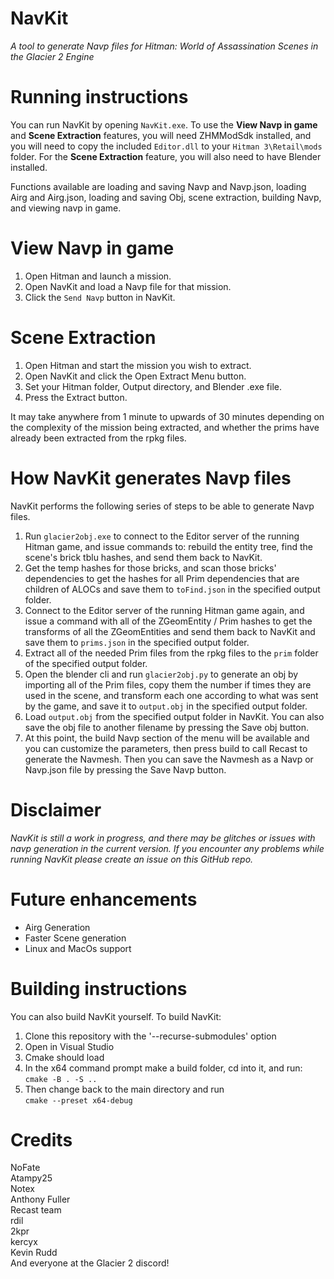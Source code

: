 # NavKit
*A tool to generate Navp files for Hitman: World of Assassination Scenes in the Glacier 2 Engine*
# Running instructions
You can run NavKit by opening `NavKit.exe`. To use the **View Navp in game** and **Scene Extraction** features, you will need ZHMModSdk installed, and you will need to copy the included `Editor.dll` to your `Hitman 3\Retail\mods` folder. For the **Scene Extraction** feature, you will also need to have Blender installed.

Functions available are loading and saving Navp and Navp.json, loading Airg and Airg.json, loading and saving Obj, scene extraction, building Navp, and viewing navp in game.  
# View Navp in game
1. Open Hitman and launch a mission.
1. Open NavKit and load a Navp file for that mission.
1. Click the `Send Navp` button in NavKit.
# Scene Extraction
1. Open Hitman and start the mission you wish to extract.
1. Open NavKit and click the Open Extract Menu button.
1. Set your Hitman folder, Output directory, and Blender .exe file.
1. Press the Extract button.  

It may take anywhere from 1 minute to upwards of 30 minutes depending on the complexity of the mission being extracted, and whether the prims have already been extracted from the rpkg files.  
# How NavKit generates Navp files 
NavKit performs the following series of steps to be able to generate Navp files.
1. Run `glacier2obj.exe` to connect to the Editor server of the running Hitman game, and issue commands to: rebuild the entity tree, find the scene's brick tblu hashes, and send them back to NavKit.
1. Get the temp hashes for those bricks, and scan those bricks' dependencies to get the hashes for all Prim dependencies that are children of ALOCs and save them to `toFind.json` in the specified output folder.
1. Connect to the Editor server of the running Hitman game again, and issue a command with all of the ZGeomEntity / Prim hashes to get the transforms of all the ZGeomEntities and send them back to NavKit and save them to `prims.json` in the specified output folder.
1. Extract all of the needed Prim files from the rpkg files to the `prim` folder of the specified output folder.
1. Open the blender cli and run `glacier2obj.py` to generate an obj by importing all of the Prim files, copy them the number if times they are used in the scene, and transform each one according to what was sent by the game, and save it to `output.obj` in the specified output folder.
1. Load `output.obj` from the specified output folder in NavKit. You can also save the obj file to another filename by pressing the Save obj button.
1. At this point, the build Navp section of the menu will be available and you can customize the parameters, then press build to call Recast to generate the Navmesh. Then you can save the Navmesh as a Navp or Navp.json file by pressing the Save Navp button.
# Disclaimer
*NavKit is still a work in progress, and there may be glitches or issues with navp generation in the current version. If you encounter any problems while running NavKit please create an issue on this GitHub repo.*
# Future enhancements
* Airg Generation
* Faster Scene generation
* Linux and MacOs support
# Building instructions
You can also build NavKit yourself. To build NavKit:
1. Clone this repository with the '--recurse-submodules' option
1. Open in Visual Studio
1. Cmake should load
1. In the x64 command prompt make a build folder, cd into it, and run:  
`cmake -B . -S ..`
1. Then change back to the main directory and run  
`cmake --preset x64-debug`
# Credits
NoFate  
Atampy25  
Notex  
Anthony Fuller  
Recast team  
rdil  
2kpr  
kercyx  
Kevin Rudd  
And everyone at the Glacier 2 discord!
